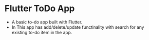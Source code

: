 # Flutter ToDo App

- A basic to-do app built with Flutter. 
- In This app has add/delete/update functinality with search for any existing to-do item in the app.

